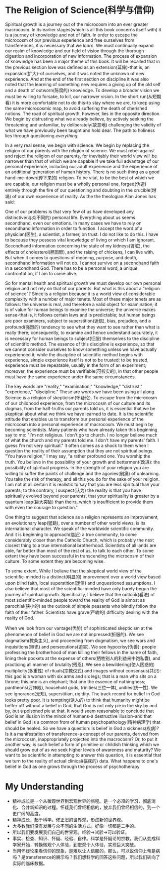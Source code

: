 # The Religion of Science(科学与信仰)

Spiritual growth is a journey out of the microcosm into an ever greater macrocosm. In its earlier stages(which is all this book concerns itself with) it is a journey of knowledge and not of faith. In order to escape the microcosm of our previous experience and free ourselves from transferences, it is necessary that we *learn*. We must continually expand our realm of knowledge and our field of vision through the thorough digestion and incorporation of new information. The process of expansion of knowledge has been a major theme of this book. It will be recalled that in the previous section love was defined as an extension(延伸)-that is, an expansion(扩大)-of ourselves, and it was noted the unknown of new experience. And at the end of the first section on discipline it was also noted that the learning of something new requires a giving up of the old self and a death of outworn(陈腐的) knowledge. To develop a broader vision we must be willing to forsake, to kill, our narrower vision. In the short run(从短期看) it is more comfortable not to do this-to stay where we are, to keep using the same microcosmic map, to avoid suffering the death of cherished notions. The road of spiritual growth, however, lies in the opposite direction. We begin by distrusting what we already believe, by actively seeking the threatening and unfamiliar, by deliberately(故意地) challenging the validity of what we have previously been taught and hold dear. The path to holiness lies through questioning *everything*.

In a very real sense, we begin with science. We begin by replacing the religion of our parents with the religion of science. We must rebel against and reject the religion of our parents, for inevitably their world view will be narrower than that of which we are capable if we take full advantage of our personal experience, including our adult experience and the experience of an additional generation of human history. There is no such thing as a good hand-me-down(传下来的) religion. To be vital, to be the best of which we are capable, our religion must be a wholly personal one, forged(伪造) entirely through the fire of our questioning and doubting in the crucible(坩埚) of our own experience of reality. As the the theologian Alan Jones has said:

One of our problems is that very few of us have developed any distinctive(与众不同的) personal life. Everything about us seems secondhand, even our emotions. In many cases we have to rely on secondhand information in order to function. I accept the word of a physician(医生), a scientist, a farmer, on trust. I do not like to do this. I have to because they possess vital knowledge of living or which I am ignorant. Secondhand information concerning the state of my kidneys(肾脏), the effects of cholesterol(胆固醇), and the raising of chickens, I can live with. But when it comes to questions of meaning, purpose, and death, secondhand information will not do. I cannot survive on a secondhand faith in a secondhand God. There has to be a personal word, a unique confrontation, if I am to come alive.

So for mental health and spiritual growth we must develop our own personal religion and not rely on that of our parents. But what is this about a "religion of science"? Since is a religion because it is a world view of considerable complexity with a number of major tenets. Most of these major tenets are as follows: the universe is real, and therefore a valid object for examination; it is of value for human beings to examine the universe; the universe makes sense-that is, it follows certain laws and is predictable; but human beings are poor examiners, subject to superstition(迷信), bias, prejudice, and a profound(强烈的) tendency to see what they want to see rather than what is really there; consequently, to examine and hence understand accurately, it is necessary for human beings to subject(征服) themselves to the discipline of scientific method. The essence of this discipline is experience, so that we cannot consider ourselves to know something unless we have actually experienced it; while the discipline of scientific method begins with experience, simple experience itself is not to be trusted; to be trusted, experience must be repeatable, usually in the form of an experiment; moreover, the experience must be verifiable(可核实的), in that other people must have the same experience under the same circumstances.

The key words are "reality," "examination," "knowledge," "distrust," "experience," "discipline." These are words we have been using all along. Science is a religion of skepticism(怀疑论). To escape from the microcosm of our childhood experience, from the microcosm of our culture and its dogmas, from the half-truths our parents told us, it is essential that we be skeptical about what we think we have learned to date. It is the scientific attitude that enables us to transform our personal experience of the microcosm into a personal experience of macrocosm. We must begin by becoming scientists. Many patients who have already taken this beginning say to me: "I'm not religious. I don't go to church. I no longer believe much of what the church and my parents told me. I don't have my parents' faith. I guess I'm not very spiritual." It often comes as a shock to them when I question the reality of their assumption that they are not spiritual beings. "You have religion," I may say, "a rather profound one. You worship the truth. You believe in the possibility of your growth and betterment(改进): the possibility of spiritual progress. In the strength of your religion you are willing to suffer the paints of challenge and the agonies(剧痛) of unlearning. You take the risk of therapy, and all this you do for the sake of your religion. I am not at all certain it is realistic to say that you are less spiritual than your parents; to the contrary, I suspect(认为) the reality is that you have spiritually evolved beyond your parents, that your spirituality is greater by a quantum leap(巨大突破) than theirs, which is insufficient to provide them with even the courage to question."

One thing to suggest that science as a religion represents an improvement, an evolutionary leap(猛跳), over a number of other world views, is its international character. We speak of the worldwide scientific community. And it is beginning to approach(临近) a true community, to come considerably closer than the Catholic Church, which is probably the next closest thing to a true international brotherhood. Scientists of all lands are able, far better than most of the rest of us, to talk to each other. To some extent they have been successful in transcending the microcosm of their culture. To some extent they are becoming wise.

To some extent. While I believe that the skeptical world view of the scientific-minded is a distinct(明显的) improvement over a world view based upon blind faith, local superstition(迷信) and unquestioned assumptions. I also believe that most of the scientific-minded have only barely begun the journey of spiritual growth. Specifically, I believe that the outlook(看法) of most scientific-minded people toward the reality of God is almost as parochial(狭小的) as the outlook of simple peasants who blindly follow the faith of their father. Scientists have grave(严峻的) difficulty dealing with the reality of God.

When we look from our vantage(优势) of sophisticated skepticism at the phenomenon of belief in God we are not impressed(折服的). We see dogmatism(教条主义), and proceeding from dogmatism, we see wars and inquisitions(审讯) and persecutions(迫害). We see hypocrisy(伪善): people professing the brotherhood of man killing their fellows in the name of faith, lining their pockets at the expense of others(牺牲别人的利益来中饱私囊), and practicing all manner of brutality(残忍). We see a bewildering(使人困惑的) multiplicity(多重性) of rituals(宗教仪式) and images without consensus(共识): this god is a woman with six arms and six legs; that is a man who sits on a throne; this one is an elephant; that one the essence of nothingness; pantheons(万神殿), household gods, trinities(三位一体), unities(统一性). We see ignorance(无知), superstition, rigidity. The track record for belief in God looks pretty poor. It is tempting(诱人的) to think that humanity might be better off without a belief in God, that God is not only pie in the sky by and by, but a poisoned pie at that. It would seem reasonable to conclude that God is an illusion in the minds of humans-a destructive illusion-and that belief in God is a common from of human psychopathology(精神病理学) that should be healed. So we have a question: Is belief in God a sickness(疾病)? Is it a manifestation of transference-a concept of our parents, derived from the microcosm, inappropriately projected into the macrocosm? Or, to put it another way, is such belief a form of primitive or childish thinking which we should grow out of as we seek higher levels of awareness and maturity? We want to be scientific in attempting to answer this question, it is essential that we turn to the reality of actual clinical(临床的) data. What happens to one's belief in God as one grows through the process of psychotherapy.

# My Understanding

* 精神成长是一个从微观世界到宏观世界的旅程。是一个必须的学习，彻底消化、合并新知识的过程。怀疑我们曾经相信的，放弃我们曾经相信的，到一个更广阔的高度。
* 精神成长，起于科学。修正旧的世界观，形成新的世界观。
* 大多数我们没有发展与众不同的生活方式。好像一切都是二手的。
* 所以我们要发展我们自己的世界观。经验->试验->可以验证。
* 事实、检查、知识、怀疑、经验、自律。科学是怀疑论的宗教。我们从变成科学家开始，转换微观个人体验，到宏观个人体验，实现巨大突破。
* 当用怀疑论来看信仰的现象，是难以让人信服的。那么，可以说信仰上帝是病吗？是transference的展示吗？我们想科学的回答这些问题，所以我们转向了实际的临床数据。